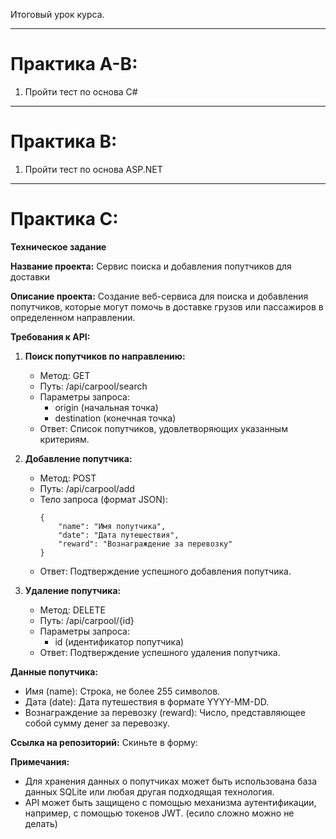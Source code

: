 Итоговый урок курса.


---
# Практика А-B:

1. Пройти тест по основа C#


---
# Практика B:

1. Пройти тест по основа ASP.NET


---
# Практика С:

**Техническое задание**

**Название проекта:** Сервис поиска и добавления попутчиков для доставки

**Описание проекта:** Создание веб-сервиса для поиска и добавления попутчиков, которые могут помочь в доставке грузов или пассажиров в определенном направлении.

**Требования к API:**
1. **Поиск попутчиков по направлению:** 
    - Метод: GET
    - Путь: /api/carpool/search
    - Параметры запроса: 
        - origin (начальная точка)
        - destination (конечная точка)
    - Ответ: Список попутчиков, удовлетворяющих указанным критериям.

2. **Добавление попутчика:**
    - Метод: POST
    - Путь: /api/carpool/add
    - Тело запроса (формат JSON):
        ```
        {
            "name": "Имя попутчика",
            "date": "Дата путешествия",
            "reward": "Вознаграждение за перевозку"
        }
        ```
    - Ответ: Подтверждение успешного добавления попутчика.

3. **Удаление попутчика:**
    - Метод: DELETE
    - Путь: /api/carpool/{id}
    - Параметры запроса: 
        - id (идентификатор попутчика)
    - Ответ: Подтверждение успешного удаления попутчика.

**Данные попутчика:**
- Имя (name): Строка, не более 255 символов.
- Дата (date): Дата путешествия в формате YYYY-MM-DD.
- Вознаграждение за перевозку (reward): Число, представляющее собой сумму денег за перевозку.

**Ссылка на репозиторий:**
Скиньте в форму: 

**Примечания:**
- Для хранения данных о попутчиках может быть использована база данных SQLite или любая другая подходящая технология.
- API может быть защищено с помощью механизма аутентификации, например, с помощью токенов JWT. (есило сложно можно не делать) 